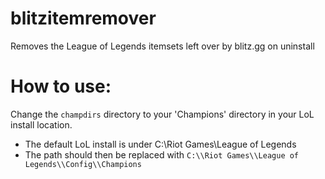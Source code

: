 # blitzitemremover
Removes the League of Legends itemsets left over by blitz.gg on uninstall

# How to use:
Change the `champdirs` directory to your 'Champions' directory in your LoL install location.
- The default LoL install is under C:\Riot Games\League of Legends
- The path should then be replaced with `C:\\Riot Games\\League of Legends\\Config\\Champions`
